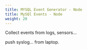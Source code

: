```yaml
---
title: MYSQL Event Generator - Node
title: MySQl Events - Node
weight: 20
---
```


Collect events from logs, sensors...

push syslog... from laptop.

